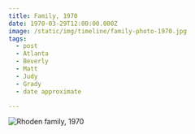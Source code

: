 ```yaml
---
title: Family, 1970
date: 1970-03-29T12:00:00.000Z
image: /static/img/timeline/family-photo-1970.jpg
tags:
  - post
  - Atlanta
  - Beverly
  - Matt
  - Judy
  - Grady
  - date approximate

---
```


![Rhoden family, 1970](/static/img/timeline/family-photo-1970.jpg "Rhoden family, 1970")